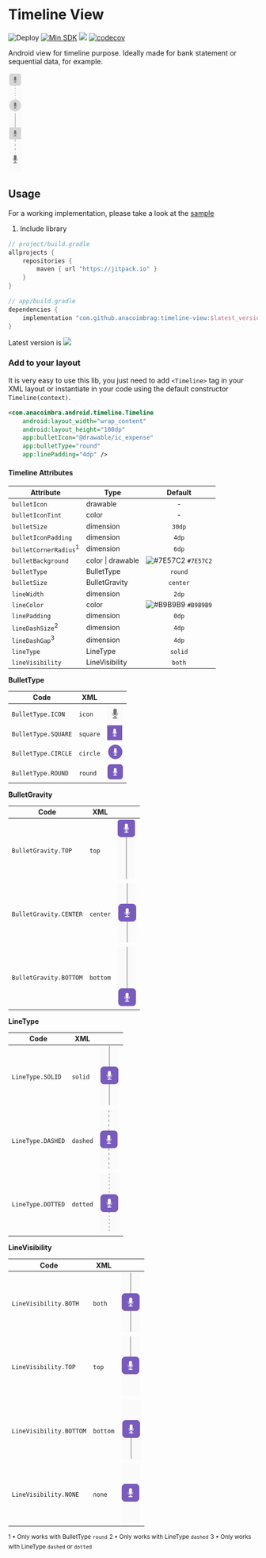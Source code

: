 # Timeline View

![Deploy](https://github.com/anacoimbrag/timeline-view/workflows/Deploy/badge.svg)
[![Min SDK](https://img.shields.io/badge/API-21%2B-brightgreen.svg?style=flat)](https://android-arsenal.com/api?level=21)
[![](https://jitpack.io/v/anacoimbrag/timeline-view.svg)](https://jitpack.io/#anacoimbrag/timeline-view)
[![codecov](https://codecov.io/gh/anacoimbrag/timeline-view/branch/master/graph/badge.svg)](https://codecov.io/gh/anacoimbrag/timeline-view)

Android view for timeline purpose. Ideally made for bank statement or sequential data, for example. 

![Timeline Sample](screenshot/timeline.png)

## Usage

For a working implementation, please take a look at the [sample](https://github.com/anacoimbrag/timeline-view/tree/master/sample)

1. Include library
```groovy
// project/build.gradle
allprojects {
    repositories {
        maven { url "https://jitpack.io" }
    }
}
```

```groovy
// app/build.gradle
dependencies {
    implementation "com.github.anacoimbrag:timeline-view:$latest_version"
}
```
Latest version is [![](https://jitpack.io/v/anacoimbrag/timeline-view.svg)](https://jitpack.io/#anacoimbrag/timeline-view)

### Add to your layout

It is very easy to use this lib, you just need to add `<Timeline>` tag in your XML layout or instantiate in your code using the default constructor `Timeline(context)`.

```xml
<com.anacoimbra.android.timeline.Timeline
    android:layout_width="wrap_content"
    android:layout_height="100dp"
    app:bulletIcon="@drawable/ic_expense"
    app:bulletType="round"
    app:linePadding="4dp" />
```

#### Timeline Attributes

| Attribute | Type | Default |
| --- |---| :---: |
| `bulletIcon`        | drawable          | -       |
| `bulletIconTint`    | color             | -       |
| `bulletSize`        | dimension         | `30dp`  |
| `bulletIconPadding` | dimension         | `4dp`   |
| `bulletCornerRadius`<sup>1</sup> | dimension         | `6dp`   | 
| `bulletBackground`  | color \| drawable | ![#7E57C2](https://via.placeholder.com/15/7E57C2/000000?text=+) `#7E57C2`  | 
| `bulletType`        | BulletType        | `round` |
| `bulletSize`        | BulletGravity     | `center`|
| `lineWidth`         | dimension         | `2dp`   |
| `lineColor`         | color             | ![#B9B9B9](https://via.placeholder.com/15/B9B9B9/000000?text=+) `#B9B9B9`  | 
| `linePadding`       | dimension         | `0dp`   |
| `lineDashSize`<sup>2</sup>      | dimension         | `4dp`   |
| `lineDashGap`<sup>3</sup>       | dimension         | `4dp`   |
| `lineType`          | LineType          | `solid` |
| `lineVisibility`    | LineVisibility    | `both`  |

**BulletType**

| Code | XML | |
| --- |---| --- |
| `BulletType.ICON`   | `icon`   | ![Bullet Type Icon](screenshot/bullet-type-icon.png)
| `BulletType.SQUARE` | `square` | ![Bullet Type Square](screenshot/bullet-type-square.png)
| `BulletType.CIRCLE` | `circle` | ![Bullet Type Circle](screenshot/bullet-type-circle.png)
| `BulletType.ROUND`  | `round`  | ![Bullet Type Round](screenshot/bullet-type-round.png)

**BulletGravity**

| Code | XML | |
| --- |---| --- |
| `BulletGravity.TOP`   | `top`   | ![Bullet Gravity Top](screenshot/bullet-gravity-top.png)
| `BulletGravity.CENTER` | `center` | ![Bullet Gravity Center](screenshot/bullet-gravity-center.png)
| `BulletGravity.BOTTOM` | `bottom` | ![Bullet Gravity Bottom](screenshot/bullet-gravity-bottom.png)

**LineType**

| Code | XML | |
| --- |---| --- |
| `LineType.SOLID`  | `solid`  | ![Line Type Solid](screenshot/bullet-gravity-center.png)
| `LineType.DASHED` | `dashed` | ![Line Type Dashed](screenshot/line-type-dashed.png)
| `LineType.DOTTED` | `dotted` | ![Line Type Dotted](screenshot/line-type-dotted.png)

**LineVisibility**

| Code | XML | |
| --- |---| --- |
| `LineVisibility.BOTH`   | `both`   | ![Line Visiblity Both](screenshot/bullet-gravity-center.png)
| `LineVisibility.TOP` | `top` | ![Line Visibility Top](screenshot/line-visibility-top.png)
| `LineVisibility.BOTTOM` | `bottom` | ![Line Visibility Bottom](screenshot/line-visibility-bottom.png)
| `LineVisibility.NONE`  | `none`  | ![Line Visibility None](screenshot/line-visibility-none.png)

<sup>1 • Only works with BulletType `round`</sup>
<sup>2 • Only works with LineType `dashed`</sup>
<sup>3 • Only works with LineType `dashed` or `dotted`</sup>